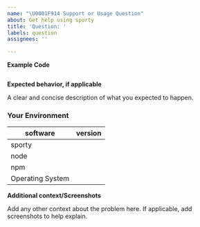 ```yaml
---
name: "\U0001F914 Support or Usage Question"
about: Get help using sporty
title: 'Question: '
labels: question
assignees: ''

---
```


<!--
Please read and follow the instructions before submitting an issue:

- Ensure you've read our documentation, especially the [README](https://github.com/0xnu/sporty/blob/master/README.md) since it may contain information that helps you solve your issue.
- If you're reporting a bug, ensure it isn't already fixed in the latest version of sporty.
-->

<!--- Provide a clear and concise description of what the bug is. -->

**Example Code**

<!--- Provide a ode snippet to illustrate your question. -->

```js
```

**Expected behavior, if applicable**

A clear and concise description of what you expected to happen.

### Your Environment

<!--- Include as many relevant details about the environment you experienced the bug in -->

| software                     | version
| ---------------------------- | -------
| sporty            |
| node             			   |
| npm              			   |
| Operating System 			   |

**Additional context/Screenshots**

Add any other context about the problem here. If applicable, add screenshots to help explain.
